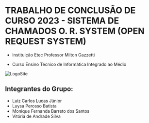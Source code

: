 # TRABALHO DE CONCLUSÃO DE CURSO 2023 - SISTEMA DE CHAMADOS O. R. SYSTEM (OPEN REQUEST SYSTEM)

* Instituição
Etec Professor Milton Gazzetti

* Curso
Ensino Técnico de Informática Integrado ao Médio

![LogoSite](https://github.com/user-attachments/assets/fe325a40-ffe4-43e6-beff-61e3566ce2c5)

## Integrantes do Grupo:

* Luiz Carlos Lucas Júnior
* Luysa Perosso Batista
* Monique Fernanda Barreto dos Santos
* Vitória de Andrade Silva
